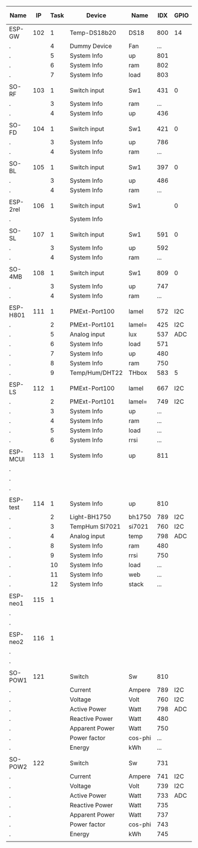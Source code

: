 Name    |IP |Task|  Device   |Name    |IDX |GPIO|SDA-SCL| Mac Number      |Build
--------|---|----|-----------|--------|----|----|-------|-----------------|----
ESP-GW  |102|1 |Temp-DS18b20  |DS18 	|800 |14  |IO 4/5 |5C:CF:7F:41:32:AD|148
.       |   |4 |Dummy Device  |Fan  	|... |    |
.       |   |5 |System Info   |up     |801 |
.       |   |6 |System Info 	|ram  	|802 |
.  	    |   |7 |System Info   |load   |803 |	  |
|||||||
SO-RF   |103|1 |Switch input  |Sw1  	|431 |0   |       |5C:CF:7F:0C:D7:CA|145
.       |   |3 |System Info 	|ram  	|... |    |
.  	    |   |4 |System Info   |up     |436 |	  |
|||||||
SO-FD   |104|1 |Switch input  |Sw1    |421 |0   |       |5C:CF:7F:81:47:8B|145
.       |   |3 |System Info   |up     |786 |    |
.  		  |   |4 |System Info 	|ram  	|... |
|||||||
SO-BL   |105|1 |Switch input  |Sw1    |397 |0   |       |5C:CF:7F:81:4B:C4|145
.       |   |3 |System Info   |up     |486 |    |
.  		  |   |4 |System Info 	|ram  	|... |	
|||||||
ESP-2rel|106|1 |Switch input  |Sw1    |    |0   |       |60:01:94:0E:60:61|xxx
.  		  |   |  |System Info 	|     	|    |	  |
|||||||
SO-SL   |107|1 |Switch input  |Sw1    |591 |0   |       |5C:CF:7F:0C:B1:C0|145
.       |   |3 |System Info   |up     |592 |	  |
.  	    |   |4 |System Info   |ram    |... |	  |
|||||||
SO-4MB  |108|1 |Switch input  |Sw1    |809 |0   |       |5C:CF:7F:0C:B4:4C|148
.  	    |   |3 |System Info   |up     |747 |	  |
.  	    |   |4 |System Info   |ram    |... |	  |
|||||||
ESP-H801|111|1 |PMExt-Port100 |lamel  |572 |I2C |IO 3/1 |5C:CF:7F:16:DC:70|147
.       |   |2 |PMExt-Port101 |lamel= |425 |I2C |
.       |   |5 |Analog input  |lux    |537 |ADC |
.       |   |6 |System Info   |load   |571 |    |
.       |   |7 |System Info   |up     |480 |	  |
.  	    |   |8 |System Info   |ram    |750 |	  |
.  	    |   |9 |Temp/Hum/DHT22|THbox  |583 |5   |
|||||||
ESP-LS  |112|1 |PMExt-Port100 |lamel  |667 |I2C |IO 5/4 |CC:50:E3:4B:CC:8A|148
.       |   |2 |PMExt-Port101 |lamel= |749 |I2C |
.       |   |3 |System Info   |up     |... |    |
.       |   |4 |System Info   |ram    |... |    |
.       |   |5 |System Info   |load   |... |    |
.       |   |6 |System Info   |rrsi   |... |	  |
|||||||
ESP-MCUl|113|1 |System Info   |up     |811 |    |       |5C:CF:7F:13:8C:E4|mega 20191123
.       |   |  |              |       |    |	  |
.       |
.       |
|||||||
ESP-test|114|1 |System Info   |up     |810 |    |IO13/12|5C:CF:7F:19:68:B7|mega 20191208
.       |   |2 |Light-BH1750  |bh1750 |789 |I2C |
.       |   |3 |TempHum SI7021|si7021 |760 |I2C |
.  	    |   |4 |Analog input  |temp   |798 |ADC |
.       |   |8 |System Info   |ram    |480 |
.       |   |9 |System Info   |rrsi   |750 |
.  	    |   |10|System Info   |load   |... |
.  	    |   |11|System Info   |web    |... |
.  	    |   |12|System Info   |stack  |... |
|||||||
ESP-neo1|115|1 |              |       |    |    |       |A4:CF:12:C9:A0:BD|148
.       |   |  |            	|     	|    |	  |
.       |   |  |            	|     	|    |	  |
|||||||
ESP-neo2|116|1 |              |       |    |    |       |CC:50:E3:7C:EB:93|148
.       |   |  |            	|     	|    |	  |
.       |   |  |            	|     	|    |	  |
|||||||
SO-POW1 |121|  |Switch        |Sw     |810 |    |       |5C:CF:7F:92:CC:05|Espurna 1.13.3
.       |   |  |Current       |Ampere |789 |I2C |
.       |   |  |Voltage       |Volt   |760 |I2C |
.       |   |  |Active Power	|Watt   |798 |ADC |
.       |   |  |Reactive Power|Watt   |480 |	  |
.       |   |  |Apparent Power|Watt   |750 |	  |
.  	    |   |  |Power factor  |cos-phi|... |    |
.  	    |   |  |Energy        |kWh    |... |    |
|||||||
SO-POW2 |122|  |Switch        |Sw     |731 |    |       |5C:CF:7F:92:DC:B7|Espurna 1.13.3
.       |   |  |Current       |Ampere |741 |I2C |
.       |   |  |Voltage       |Volt   |739 |I2C |
.       |   |  |Active Power	|Watt   |733 |ADC |
.       |   |  |Reactive Power|Watt   |735 |	  |
.       |   |  |Apparent Power|Watt   |737 |	  |
.  	    |   |  |Power factor  |cos-phi|743 |    |
.  	    |   |  |Energy        |kWh    |745 |    |
|||||||
